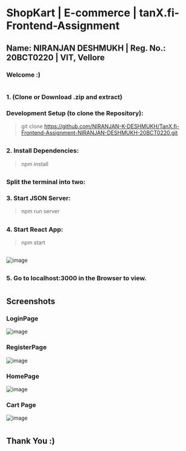 # ShopKart | E-commerce | tanX.fi-Frontend-Assignment
##
## Name: NIRANJAN DESHMUKH | Reg. No.: 20BCT0220 | VIT, Vellore

### Welcome :)
#
### 1. (Clone or Download .zip and extract)
### Development Setup (to clone the Repository):
> git clone https://github.com/NIRANJAN-K-DESHMUKH/TanX.fi-Frontend-Assignment-NIRANJAN-DESHMUKH-20BCT0220.git
##
### 2. Install Dependencies:
> npm install
##
### Split the terminal into two:
### 3. Start JSON Server:
> npm run server
##
### 4. Start React App:
> npm start
##
![image](https://github.com/NIRANJAN-K-DESHMUKH/TanX.fi-Frontend-Assignment-NIRANJAN-DESHMUKH-20BCT0220/assets/82277471/e2dbb409-08d9-4074-8b3f-ab8b8ea87bc3)
##
### 5. Go to localhost:3000 in the Browser to view.
# 
## Screenshots
###
### LoginPage
![image](https://github.com/NIRANJAN-K-DESHMUKH/TanX.fi-Frontend-Assignment-NIRANJAN-DESHMUKH-20BCT0220/assets/82277471/5e998647-c0d7-4017-bb28-b2f71421cedb)
###
### RegisterPage
![image](https://github.com/NIRANJAN-K-DESHMUKH/TanX.fi-Frontend-Assignment-NIRANJAN-DESHMUKH-20BCT0220/assets/82277471/e72d19de-dc86-4253-b550-7bbf533a0849)
###
### HomePage
![image](https://github.com/NIRANJAN-K-DESHMUKH/TanX.fi-Frontend-Assignment-NIRANJAN-DESHMUKH-20BCT0220/assets/82277471/3ff1749a-a125-456c-ab6d-2f1997c8ffc1)
###
### Cart Page
![image](https://github.com/NIRANJAN-K-DESHMUKH/TanX.fi-Frontend-Assignment-NIRANJAN-DESHMUKH-20BCT0220/assets/82277471/8001d1cf-67a6-498e-9659-3e2c14604946)
#
#

## Thank You :)



